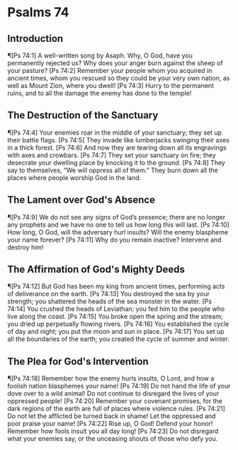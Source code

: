 # Psalms 74

## Introduction
¶[Ps 74:1] A well-written song by Asaph. Why, O God, have you permanently rejected us? Why does your anger burn against the sheep of your pasture?
[Ps 74:2] Remember your people whom you acquired in ancient times, whom you rescued so they could be your very own nation, as well as Mount Zion, where you dwell!
[Ps 74:3] Hurry to the permanent ruins, and to all the damage the enemy has done to the temple!

## The Destruction of the Sanctuary
¶[Ps 74:4] Your enemies roar in the middle of your sanctuary; they set up their battle flags.
[Ps 74:5] They invade like lumberjacks swinging their axes in a thick forest.
[Ps 74:6] And now they are tearing down all its engravings with axes and crowbars.
[Ps 74:7] They set your sanctuary on fire; they desecrate your dwelling place by knocking it to the ground.
[Ps 74:8] They say to themselves, “We will oppress all of them.” They burn down all the places where people worship God in the land.

## The Lament over God's Absence
¶[Ps 74:9] We do not see any signs of God’s presence; there are no longer any prophets and we have no one to tell us how long this will last.
[Ps 74:10] How long, O God, will the adversary hurl insults? Will the enemy blaspheme your name forever?
[Ps 74:11] Why do you remain inactive? Intervene and destroy him!

## The Affirmation of God's Mighty Deeds
¶[Ps 74:12] But God has been my king from ancient times, performing acts of deliverance on the earth.
[Ps 74:13] You destroyed the sea by your strength; you shattered the heads of the sea monster in the water.
[Ps 74:14] You crushed the heads of Leviathan; you fed him to the people who live along the coast.
[Ps 74:15] You broke open the spring and the stream; you dried up perpetually flowing rivers.
[Ps 74:16] You established the cycle of day and night; you put the moon and sun in place.
[Ps 74:17] You set up all the boundaries of the earth; you created the cycle of summer and winter.

## The Plea for God's Intervention
¶[Ps 74:18] Remember how the enemy hurls insults, O Lord, and how a foolish nation blasphemes your name!
[Ps 74:19] Do not hand the life of your dove over to a wild animal! Do not continue to disregard the lives of your oppressed people!
[Ps 74:20] Remember your covenant promises, for the dark regions of the earth are full of places where violence rules.
[Ps 74:21] Do not let the afflicted be turned back in shame! Let the oppressed and poor praise your name!
[Ps 74:22] Rise up, O God! Defend your honor! Remember how fools insult you all day long!
[Ps 74:23] Do not disregard what your enemies say, or the unceasing shouts of those who defy you.
